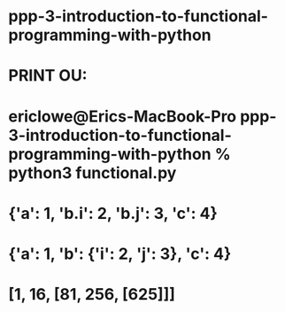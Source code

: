# ppp-3-introduction-to-functional-programming-with-python
# PRINT OU:
# ericlowe@Erics-MacBook-Pro ppp-3-introduction-to-functional-programming-with-python % python3 functional.py
# {'a': 1, 'b.i': 2, 'b.j': 3, 'c': 4}
# {'a': 1, 'b': {'i': 2, 'j': 3}, 'c': 4}
# [1, 16, [81, 256, [625]]]